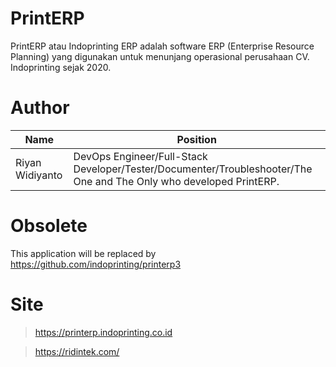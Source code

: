 # PrintERP
PrintERP atau Indoprinting ERP adalah software ERP (Enterprise Resource Planning) yang digunakan untuk menunjang operasional perusahaan CV. Indoprinting sejak 2020.

# Author
Name | Position
-----|---------
Riyan Widiyanto | DevOps Engineer/Full-Stack Developer/Tester/Documenter/Troubleshooter/The One and The Only who developed PrintERP.

# Obsolete
This application will be replaced by https://github.com/indoprinting/printerp3

# Site
> https://printerp.indoprinting.co.id

> https://ridintek.com/